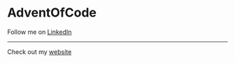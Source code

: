 # AdventOfCode
Follow me on [LinkedIn](https://www.linkedin.com/in/tommyli10/)
<hr>
Check out my <a href="https://tommy-li.com">website</a>
